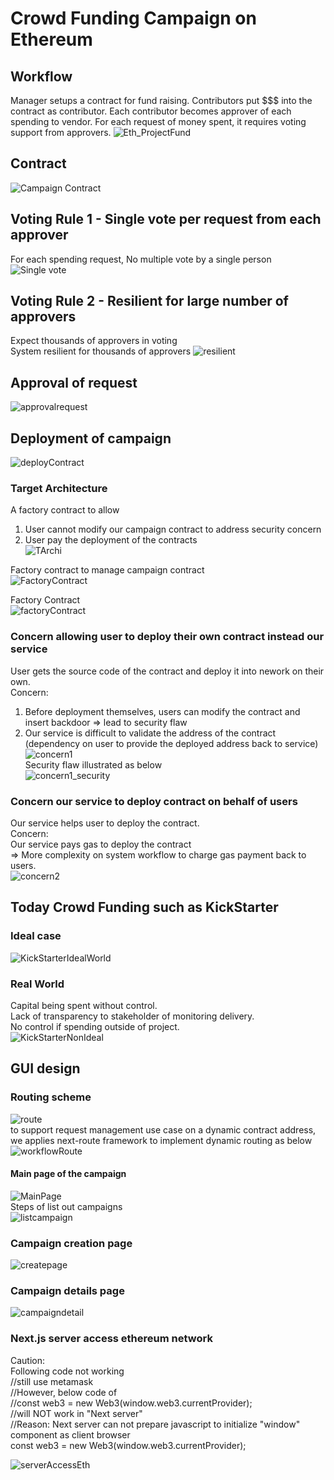 # Crowd Funding Campaign on Ethereum

## Workflow
Manager setups a contract for fund raising.
Contributors put $$$ into the contract as contributor.
Each contributor becomes approver of each spending to vendor.
For each request of money spent, it requires voting support from approvers.
![Eth_ProjectFund](pic/Eth_ProjectFund.png)


## Contract
![Campaign Contract](pic/Campaign_Contract.png)

## Voting Rule 1 - Single vote per request from each approver
For each spending request, No multiple vote by a single person
![Single vote](pic/VotingRule1_NoMulitpleVoteSinglePerson.png)

## Voting Rule 2 - Resilient for large number of approvers
Expect thousands of approvers in voting <br>
System resilient for thousands of approvers
![resilient](pic/VotingRule2_ResilientMultipleContributor.png)

## Approval of request

![approvalrequest](pic/RequestApproval.png)

## Deployment of campaign
![deployContract](pic/DeploymentContractNetwork.png)

### Target Architecture
A factory contract to allow<br>
1) User cannot modify our campaign contract to address security concern<br>
2) User pay the deployment of the contracts<br>
![TArchi](pic/TargetArchitecture.png)

Factory contract to manage campaign contract<br>
![FactoryContract](pic/TargetArchitecture_FactoryContract.png)

Factory Contract<br>
![factoryContract](pic/Contract_Factory_template.png)

### Concern allowing user to deploy their own contract instead our service
User gets the source code of the contract and deploy it into nework on their own.<br>
Concern:<br>
1) Before deployment themselves, users can modify the contract and insert backdoor => lead to security flaw<br>
2) Our service is difficult to validate the address of the contract (dependency on user to provide the deployed address back to service)<br>
![concern1](pic/Solution1.png) <br>
Security flaw illustrated as below <br>
![concern1_security](pic/Solution1_securityIssue.png)

### Concern our service to deploy contract on behalf of users
Our service helps user to deploy the contract. <br>
Concern: <br>
Our service pays gas to deploy the contract<br>
=> More complexity on system workflow to charge gas payment back to users.<br>
![concern2](pic/Solution2.png)

## Today Crowd Funding such as KickStarter
### Ideal case
![KickStarterIdealWorld](pic/KickStarterIdealWorld.png)

### Real World
Capital being spent without control.<br>
Lack of transparency to stakeholder of monitoring delivery.<br>
No control if spending outside of project.<br>
![KickStarterNonIdeal](pic/KickStarterNonIdeal.png)

## GUI design
### Routing scheme
![route](pic/GUI.RoutingPages.png) <br>
to support request management use case on a dynamic contract address, <br> we applies next-route framework to implement dynamic routing as below <br>
![workflowRoute](pic/GUI.DynamicRouting.png)
#### Main page of the campaign <br>
![MainPage](pic/GUI.MainPage.png)<br>
Steps of list out campaigns<br>
![listcampaign](pic/GUI.MainPage.Todo.png)

### Campaign creation page <br>
![createpage](pic/GUI.createCampaign.png) <br>

### Campaign details page <br>
![campaigndetail](pic/GUI.CampaignDetails.png) <br>

### Next.js server access ethereum network
Caution: <br>
Following code not working <br>
//still use metamask <br>
//However, below code of <br>
//const web3 = new Web3(window.web3.currentProvider); <br>
//will NOT work in "Next server" <br>
//Reason: Next server can not prepare javascript to initialize "window" component as client browser <br>
const web3 = new Web3(window.web3.currentProvider); <br>

![serverAccessEth](pic/GUI.ServerAccessEth.png)<br>


